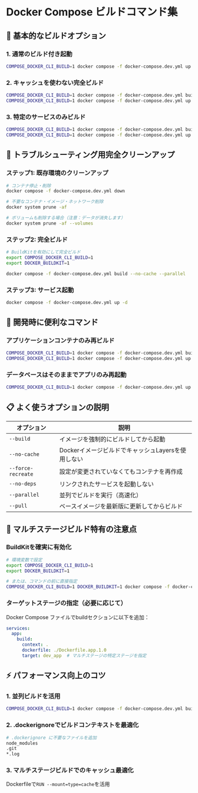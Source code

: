 # Docker Compose ビルドコマンド集

## 🚀 基本的なビルドオプション

### 1. 通常のビルド付き起動
```bash
COMPOSE_DOCKER_CLI_BUILD=1 docker compose -f docker-compose.dev.yml up -d --build
```

### 2. キャッシュを使わない完全ビルド
```bash
COMPOSE_DOCKER_CLI_BUILD=1 docker compose -f docker-compose.dev.yml build --no-cache
COMPOSE_DOCKER_CLI_BUILD=1 docker compose -f docker-compose.dev.yml up -d
```

### 3. 特定のサービスのみビルド
```bash
COMPOSE_DOCKER_CLI_BUILD=1 docker compose -f docker-compose.dev.yml build --no-cache app
COMPOSE_DOCKER_CLI_BUILD=1 docker compose -f docker-compose.dev.yml up -d app
```

## 🧹 トラブルシューティング用完全クリーンアップ

### ステップ1: 既存環境のクリーンアップ
```bash
# コンテナ停止・削除
docker compose -f docker-compose.dev.yml down

# 不要なコンテナ・イメージ・ネットワーク削除
docker system prune -af

# ボリュームも削除する場合（注意：データが消失します）
docker system prune -af --volumes
```

### ステップ2: 完全ビルド
```bash
# BuildKitを有効にして完全ビルド
export COMPOSE_DOCKER_CLI_BUILD=1
export DOCKER_BUILDKIT=1

docker compose -f docker-compose.dev.yml build --no-cache --parallel
```

### ステップ3: サービス起動
```bash
docker compose -f docker-compose.dev.yml up -d
```

## 🔄 開発時に便利なコマンド

### アプリケーションコンテナのみ再ビルド
```bash
COMPOSE_DOCKER_CLI_BUILD=1 docker compose -f docker-compose.dev.yml build --no-cache app worker
COMPOSE_DOCKER_CLI_BUILD=1 docker compose -f docker-compose.dev.yml up -d app worker
```

### データベースはそのままでアプリのみ再起動
```bash
COMPOSE_DOCKER_CLI_BUILD=1 docker compose -f docker-compose.dev.yml up -d --build --no-deps app worker
```

## 📋 よく使うオプションの説明

| オプション | 説明 |
|-----------|------|
| `--build` | イメージを強制的にビルドしてから起動 |
| `--no-cache` | DockerイメージビルドでキャッシュLayersを使用しない |
| `--force-recreate` | 設定が変更されていなくてもコンテナを再作成 |
| `--no-deps` | リンクされたサービスを起動しない |
| `--parallel` | 並列でビルドを実行（高速化） |
| `--pull` | ベースイメージを最新版に更新してからビルド |

## 🎯 マルチステージビルド特有の注意点

### BuildKitを確実に有効化
```bash
# 環境変数で設定
export COMPOSE_DOCKER_CLI_BUILD=1
export DOCKER_BUILDKIT=1

# または、コマンドの前に直接指定
COMPOSE_DOCKER_CLI_BUILD=1 DOCKER_BUILDKIT=1 docker compose -f docker-compose.dev.yml up -d --build
```

### ターゲットステージの指定（必要に応じて）
Docker Compose ファイルでbuildセクションに以下を追加：
```yaml
services:
  app:
    build:
      context: .
      dockerfile: ./Dockerfile.app.1.0
      target: dev_app  # マルチステージの特定ステージを指定
```

## ⚡ パフォーマンス向上のコツ

### 1. 並列ビルドを活用
```bash
COMPOSE_DOCKER_CLI_BUILD=1 docker compose -f docker-compose.dev.yml build --parallel
```

### 2. .dockerignoreでビルドコンテキストを最適化
```bash
# .dockerignore に不要なファイルを追加
node_modules
.git
*.log
```

### 3. マルチステージビルドでのキャッシュ最適化
Dockerfileで`RUN --mount=type=cache`を活用 